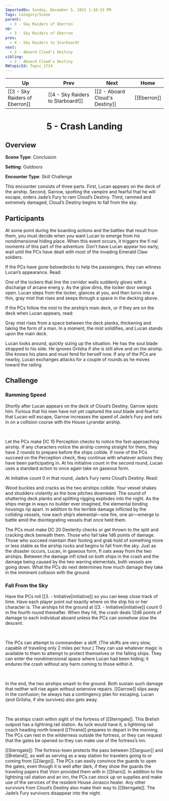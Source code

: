 ```yaml
---
ImportedOn: Sunday, December 5, 2021 1:10:13 PM
Tags: Category/Scene
parent:
  - 3 - Sky Raiders of Eberron
up:
  - 3 - Sky Raiders of Eberron
prev:
  - 4 - Sky Raiders to Starboard!
next:
  - 2 - Aboard Cloud's Destiny
sibling:
  - 2 - Aboard Cloud's Destiny
RWtopicId: Topic_1724
---
```


| Up | Prev | Next | Home |
|----|------|------|------|
| [[3 - Sky Raiders of Eberron]] | [[4 - Sky Raiders to Starboard!]] | [[2 - Aboard Cloud's Destiny]] | [[Eberron]] |

# <center>5 - Crash Landing</center>

## Overview

**Scene Type**: Conclusion

**Setting**: Outdoors

**Encounter Type**: Skill Challenge

This encounter consists of three parts. First, Lucan appears on the deck of the airship. Second, Garrow, spotting the vampire and fearful that he will escape, orders Jade’s Fury to ram Cloud’s Destiny. Third, rammed and extremely damaged, Cloud’s Destiny begins to fall from the sky.

## Participants

At some point during the boarding actions and the battles that result from them, you must decide when you want Lucan to emerge from his nondimensional hiding place. When this event occurs, it triggers the fi nal moments of this part of the adventure. Don’t have Lucan appear too early; wait until the PCs have dealt with most of the invading Emerald Claw soldiers.

If the PCs have gone belowdecks to help the passengers, they can witness Lucan’s appearance. Read:

One of the lockers that line the corridor walls suddenly glows with a discharge of arcane energ y. As the glow dims, the locker door swings open. Lucan steps from the locker, glances at you, and then turns into a thin, gray mist that rises and seeps through a space in the decking above.

If the PCs follow the mist to the airship’s main deck, or if they are on the deck when Lucan appears, read:

Gray mist rises from a space between the deck planks, thickening and taking the form of a man. In a moment, the mist solidifies, and Lucan stands upon the main deck.

Lucan looks around, quickly sizing up the situation. He has the soul blade strapped to his side. He ignores Grilsha if she is still alive and on the airship. She knows his plans and must fend for herself now. If any of the PCs are nearby, Lucan exchanges attacks for a couple of rounds as he moves toward the railing.

## Challenge

### Ramming Speed

Shortly after Lucan appears on the deck of Cloud’s Destiny, Garrow spots him. Furious that his men have not yet captured the soul blade and fearful that Lucan will escape, Garrow increases the speed of Jade’s Fury and sets in on a collision course with the House Lyrandar airship. 

 

Let the PCs make DC 15 Perception checks to notice the fast-approaching airship. If any characters notice the airship coming straight for them, they have 2 rounds to prepare before the ships collide. If none of the PCs succeed on the Perception check, they continue with whatever actions they have been participating in. At his initiative count in the second round, Lucan uses a standard action to once again take on gaseous form.

At initiative count 0 in that round, Jade’s Fury rams Cloud’s Destiny. Read:

Wood buckles and cracks as the two airships collide. Your vessel shakes and shudders violently as the bow pitches downward. The sound of shattering deck planks and splitting rigging explodes into the night. As the ships merge in ways no builder ever imagined, the elemental binding housings rip apart. In addition to the terrible damage inflicted by the colliding vessels, now each ship’s elemental—one fire, one air—emerge to battle amid the disintegrating vessels that once held them.

The PCs must make DC 20 Dexterity checks or get thrown to the split and cracking deck beneath them. Those who fail take 1d6 points of damage. Those who succeed maintain their footing and grab hold of something more or less stable as the airship rocks and begins to fall from the sky. Just as the disaster occurs, Lucan, in gaseous form, fl oats away from the two airships. Between the damage infl icted on both ships in the crash and the damage being caused by the two warring elementals, both vessels are going down. What the PCs do next determines how much damage they take in the imminent collision with the ground.

### Fall From the Sky

Have the PCs roll [[3. - Initiative|initiative]] so you can keep close track of time. Have each player point out exactly where on the ship his or her character is. The airships hit the ground at [[3. - Initiative|initiative]] count 0 in the fourth round thereafter. When they hit, the crash deals 12d6 points of damage to each individual aboard unless the PCs can somehow slow the descent. 

 

The PCs can attempt to commandeer a skiff. (The skiffs are very slow, capable of traveling only 2 miles per hour.) They can use whatever magic is available to them to attempt to protect themselves or the falling ships. They can enter the nondimensional space where Lucan had been hiding; it endures the crash without any harm coming to those within it. 

 

In the end, the two airships smash to the ground. Both sustain such damage that neither will rise again without extensive repairs. [[Garrow]] slips away in the confusion; he always has a contingency plan for escaping. Lucan (and Grilsha, if she survives) also gets away. 

 

The airships crash within sight of the fortress of [[Sterngate]]. This Brelish outpost has a lightning rail station. As luck would have it, a lightning rail coach heading north toward [[Thrane]] prepares to depart in the morning. The PCs can rest in the wilderness outside the fortress, or they can request that the gates be opened so they can make use of the fortress’s inn.

[[Sterngate]]: The fortress-town protects the pass between [[Darguun]] and [[Breland]], as well as serving as a way station for travelers going to or coming from [[Zilargo]]. The PCs can easily convince the guards to open the gates, even though it is well after dark, if they show the guards the traveling papers that Viorr provided them with in [[Sharn]]. In addition to the lightning rail station and an inn, the PCs can stock up on supplies and make use of the services of the resident House Jorasco healer. Any other survivors from Cloud’s Destiny also make their way to [[Sterngate]]. The Jade’s Fury survivors disappear into the night.
